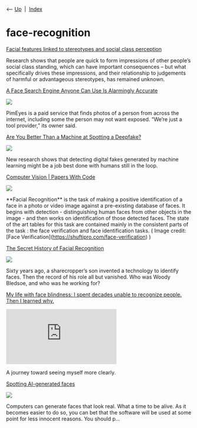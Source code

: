<div class="nav">

⟵ [Up](index.html)  \|  [Index](index.html)

</div>

# face-recognition

<div class="cards">

<div class="card">

<div class="card-title">

[Facial features linked to stereotypes and social class
perception](https://www.gla.ac.uk/news/headline_1037351_en.html)

</div>

Research shows that people are quick to form impressions of other
people’s social class standing, which can have important consequences –
but what specifically drives these impressions, and their relationship
to judgements of harmful or advantageous stereotypes, has remained
unknown.

</div>

<div class="card">

<div class="card-title">

[A Face Search Engine Anyone Can Use Is Alarmingly
Accurate](https://www.nytimes.com/2022/05/26/technology/pimeyes-facial-recognition-search.html)

</div>

<div class="card-image">

[![](https://static01.nyt.com/images/2022/05/29/business/00PimEyes-Kashmir-Hill/00PimEyes-Kashmir-Hill-largeHorizontalJumbo.jpg?year=2022&h=683&w=1024&s=e0bc8773a8f613b8cf082e045eda3fc50cd7ec6844b8d30893dfb5ed40567e53&k=ZQJBKqZ0VN)](https://www.nytimes.com/2022/05/26/technology/pimeyes-facial-recognition-search.html)

</div>

PimEyes is a paid service that finds photos of a person from across the
internet, including some the person may not want exposed. “We’re just a
tool provider,” its owner said.

</div>

<div class="card">

<div class="card-title">

[Are You Better Than a Machine at Spotting a
Deepfake?](https://www.scientificamerican.com/podcast/episode/are-you-better-than-a-machine-at-spotting-a-deepfake)

</div>

<div class="card-image">

[![](https://static.scientificamerican.com/sciam/cache/file/FF9411E3-6975-4B44-BD7E6544E9363865_source.jpg?w=1200)](https://www.scientificamerican.com/podcast/episode/are-you-better-than-a-machine-at-spotting-a-deepfake)

</div>

New research shows that detecting digital fakes generated by machine
learning might be a job best done with humans still in the loop.

</div>

<div class="card">

<div class="card-title">

[Computer Vision \| Papers With
Code](https://paperswithcode.com/task/face-recognition)

</div>

<div class="card-image">

[![](https://production-media.paperswithcode.com/tasks/Screenshot_2019-11-29_at_14.40.10_hC8LgvP.png)](https://paperswithcode.com/task/face-recognition)

</div>

\*\*Facial Recognition\*\* is the task of making a positive
identification of a face in a photo or video image against a
pre-existing database of faces. It begins with detection -
distinguishing human faces from other objects in the image - and then
works on identification of those detected faces. The state of the art
tables for this task are contained mainly in the consistent parts of the
task : the face verification and face identification tasks. ( Image
credit: \[Face Verification\](https://shuftipro.com/face-verification) )

</div>

<div class="card">

<div class="card-title">

[The Secret History of Facial
Recognition](https://www.wired.com/story/secret-history-facial-recognition)

</div>

<div class="card-image">

[![](https://media.wired.com/photos/5e0fd4c823478200081bfbc7/191:100/w_1280,c_limit/WI020120_FF_WoodyBledsoe_01.jpg)](https://www.wired.com/story/secret-history-facial-recognition)

</div>

Sixty years ago, a sharecropper’s son invented a technology to identify
faces. Then the record of his role all but vanished. Who was Woody
Bledsoe, and who was he working for?

</div>

<div class="card">

<div class="card-title">

[My life with face blindness: I spent decades unable to recognize
people. Then I learned
why.](https://www.washingtonpost.com/news/magazine/wp/2019/08/21/feature/my-life-with-face-blindness)

</div>

<div class="card-image">

[![](https://www.washingtonpost.com/pbox.php?url=http://www.washingtonpost.com/news/magazine/wp-content/uploads/sites/69/2019/08/face-blindness_social_card.jpg&w=1484&op=resize&opt=1&filter=antialias&t=20170517)](https://www.washingtonpost.com/news/magazine/wp/2019/08/21/feature/my-life-with-face-blindness)

</div>

A journey toward seeing myself more clearly.

</div>

<div class="card">

<div class="card-title">

[Spotting AI-generated
faces](https://flowingdata.com/2018/12/20/spotting-ai-generated-faces)

</div>

<div class="card-image">

[![](https://i0.wp.com/flowingdata.com/wp-content/uploads/2018/12/Spotting-fake-faces.png?fit=1200%2C400&quality=100&ssl=1)](https://flowingdata.com/2018/12/20/spotting-ai-generated-faces)

</div>

Computers can generate faces that look real. What a time to be alive. As
it becomes easier to do so, you can bet that the software will be used
at some point for less innocent reasons. You should p…

</div>

</div>
